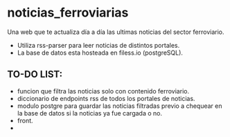 # noticias_ferroviarias
Una web que te actualiza día a día las ultimas noticias del sector ferroviario.

- Utiliza rss-parser para leer noticias de distintos portales.
- La base de datos esta hosteada en filess.io (postgreSQL).

## TO-DO LIST:
- funcion que filtra las noticias solo con contenido ferroviario.
- diccionario de endpoints rss de todos los portales de noticias.
- modulo postgre para guardar las noticias filtradas previo a chequear en la base de datos si la noticias ya fue cargada o no.
- front.
- 